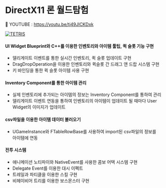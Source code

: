 # DirectX11 론 월드탐험

:pushpin: YOUTUBE : https://youtu.be/tj49JlCKDxk

[![TETRIS](http://img.youtube.com/vi/tj49JlCKDxk/sddefault.jpg)](https://youtu.be/tj49JlCKDxk)

#### UI Widget Blueprint와 C++를 이용한 인벤토리와 아이템 툴팁, 퀵 슬롯 기능 구현  
  - 델리게이트 이벤트를 통한 실시간 인벤토리, 퀵 슬롯 업데이트 구현  
  - DragDropOperation을 이용한 인벤토리와 퀵슬롯 간 드래그 앤 드랍 시스템 구현  
  - 키 바인딩을 통한 퀵 슬롯 아이템 사용 구현

#### Inventory Component를 통한 아이템 관리  
  - 실제 인벤토리에 추가되는 아이템의 정보는 Inventory Component를 통하여 관리  
  - 델리게이트 이벤트 연동을 통하여 인벤토리의 아이템이 업데이트 될 때마다 User Widget의 이미지가 업데이트  

#### csv파일을 이용한 아이템 데이터 불러오기  
  - UGameInstance와 FTableRowBase를 사용하여 import된 csv파일의 정보를 아이템에 연동  

#### 전투 시스템  
  - 애니메이션 노티파이와 NativeEvent를 사용한 콤보 어택 시스템 구현  
  - Delegate Event를 이용한 대시 이펙트  
  - 트레일과 파티클을 이용한 스킬 구현  
  - 비헤이비어 트리를 이용한 보스몬스터 구현  

